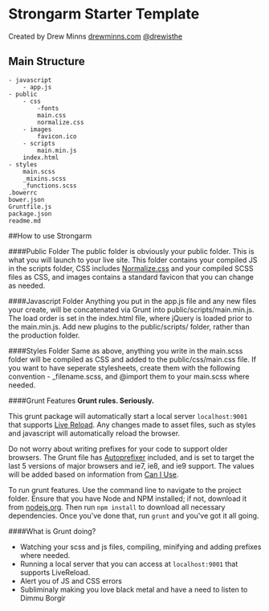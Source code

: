 # Strongarm Starter Template

Created by Drew Minns
[drewminns.com](drewminns.com)
[@drewisthe](http://twitter.com/drewisthe)

## Main Structure

	- javascript
		- app.js
	- public
		- css
			-fonts
			main.css
			normalize.css
		- images
			favicon.ico
		- scripts
			main.min.js
		index.html
	- styles
		main.scss
		_mixins.scss
		_functions.scss
	.bowerrc
	bower.json
	Gruntfile.js
	package.json
	readme.md

##How to use Strongarm

####Public Folder
The public folder is obviously your public folder. This is what you will launch to your live site. This folder contains your compiled JS in the scripts folder, CSS includes [Normalize.css](http://necolas.github.io/normalize.css/) and your compiled SCSS files as CSS, and images contains a standard favicon that you can change as needed.

####Javascript Folder
Anything you put in the app.js file and any new files your create, will be concatenated via Grunt into public/scripts/main.min.js. The load order is set in the index.html file, where jQuery is loaded prior to the main.min.js. Add new plugins to the public/scripts/ folder, rather than the production folder.

####Styles Folder
Same as above, anything you write in the main.scss folder will be compiled as CSS and added to the public/css/main.css file. If you want to have seperate stylesheets, create them with the following convention - _filename.scss, and @import them to your main.scss where needed.

####Grunt Features
__Grunt rules. Seriously.__

This grunt package will automatically start a local server `localhost:9001` that supports [Live Reload](http://feedback.livereload.com/knowledgebase/articles/86242-how-do-i-install-and-use-the-browser-extensions). Any changes made to asset files, such as styles and javascript will automatically reload the browser.

Do not worry about writing prefixes for your code to support older browsers. The Grunt file has [Autoprefixer](https://github.com/ai/autoprefixer) included, and is set to target the last 5 versions of major browsers and ie7, ie8, and ie9 support. The values will be added based on information from [Can I Use](http://caniuse.com).

To run grunt features. Use the command line to navigate to the project folder. Ensure that you have Node and NPM installed; if not, download it from [nodejs.org](http://nodejs.org/). Then run `npm install` to download all necessary dependencies. Once you've done that, run `grunt` and you've got it all going.

####What is Grunt doing?

- Watching your scss and js files, compiling, minifying and adding prefixes where needed.
- Running a local server that you can access at `localhost:9001` that supports LiveReload.
- Alert you of JS and CSS errors
- Subliminaly making you love black metal and have a need to listen to Dimmu Borgir






